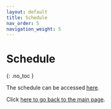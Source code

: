 ```yaml
---
layout: default
title: Schedule
nav_order: 5
navigation_weight: 5
---
```


# Schedule
{: .no_toc }

The schedule can be accessed [here](https://docs.google.com/spreadsheets/d/1xbKjUXYGnj-6fdv1j0kZKjGt7yC2eCH4Kl4t-GAk1Uk/edit?usp=sharing).


Click [here to go back to the main page](../).

